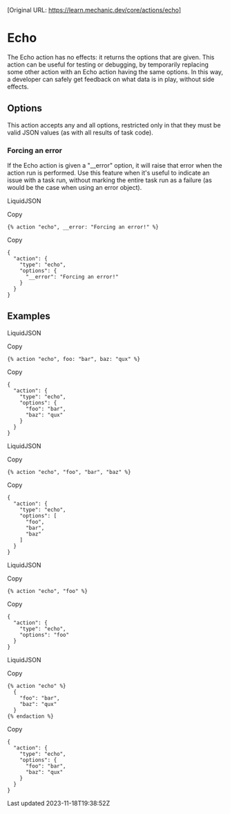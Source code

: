 [Original URL: https://learn.mechanic.dev/core/actions/echo]

# Echo

The Echo action has no effects: it returns the options that are given. This action can be useful for testing or debugging, by temporarily replacing some other action with an Echo action having the same options. In this way, a developer can safely get feedback on what data is in play, without side effects.

## Options

This action accepts any and all options, restricted only in that they must be valid JSON values (as with all results of task code).

### Forcing an error

If the Echo action is given a "\_\_error" option, it will raise that error when the action run is performed. Use this feature when it's useful to indicate an issue with a task run, without marking the entire task run as a failure (as would be the case when using an error object).

LiquidJSON

Copy

    {% action "echo", __error: "Forcing an error!" %}

Copy

    {
      "action": {
        "type": "echo",
        "options": {
          "__error": "Forcing an error!"
        }
      }
    }

## Examples

LiquidJSON

Copy

    {% action "echo", foo: "bar", baz: "qux" %}

Copy

    {
      "action": {
        "type": "echo",
        "options": {
          "foo": "bar",
          "baz": "qux"
        }
      }
    }

LiquidJSON

Copy

    {% action "echo", "foo", "bar", "baz" %}

Copy

    {
      "action": {
        "type": "echo",
        "options": [
          "foo",
          "bar",
          "baz"
        ]
      }
    }

LiquidJSON

Copy

    {% action "echo", "foo" %}

Copy

    {
      "action": {
        "type": "echo",
        "options": "foo"
      }
    }

LiquidJSON

Copy

    {% action "echo" %}
      {
        "foo": "bar",
        "baz": "qux"
      }
    {% endaction %}

Copy

    {
      "action": {
        "type": "echo",
        "options": {
          "foo": "bar",
          "baz": "qux"
        }
      }
    }

Last updated 2023-11-18T19:38:52Z